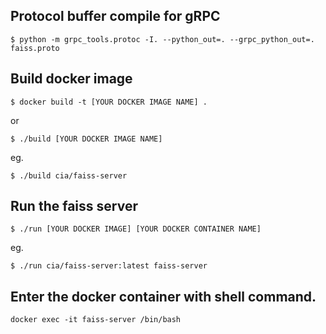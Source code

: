 
## Protocol buffer compile for gRPC
```
$ python -m grpc_tools.protoc -I. --python_out=. --grpc_python_out=. faiss.proto
```

## Build docker image
```
$ docker build -t [YOUR DOCKER IMAGE NAME] .
```
or 
```
$ ./build [YOUR DOCKER IMAGE NAME]
```
eg.
```
$ ./build cia/faiss-server
```

## Run the faiss server
```
$ ./run [YOUR DOCKER IMAGE] [YOUR DOCKER CONTAINER NAME]
```
eg. 
```
$ ./run cia/faiss-server:latest faiss-server
```



## Enter the docker container with shell command.
```
docker exec -it faiss-server /bin/bash
```